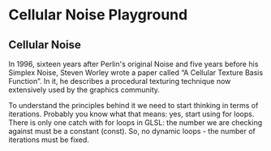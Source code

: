 # Cellular Noise Playground

## Cellular Noise

In 1996, sixteen years after Perlin's original Noise and five years before his Simplex Noise, Steven Worley wrote a paper called “A Cellular Texture Basis Function”. In it, he describes a procedural texturing technique now extensively used by the graphics community.

To understand the principles behind it we need to start thinking in terms of iterations. Probably you know what that means: yes, start using for loops. There is only one catch with for loops in GLSL: the number we are checking against must be a constant (const). So, no dynamic loops - the number of iterations must be fixed.
